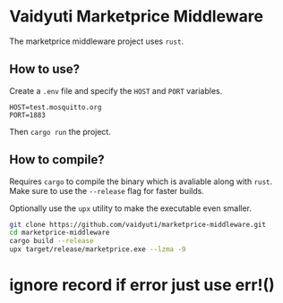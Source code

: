 # Vaidyuti Marketprice Middleware

The marketprice middleware project uses `rust`.

## How to use?

Create a `.env` file and specify the `HOST` and `PORT` variables.

```env
HOST=test.mosquitto.org
PORT=1883
```

Then `cargo run` the project.

## How to compile?

Requires `cargo` to compile the binary which is avaliable along with `rust`. Make sure to use the `--release` flag for faster builds.

Optionally use the `upx` utility to make the executable even smaller.

```bash
git clone https://github.com/vaidyuti/marketprice-middleware.git
cd marketprice-middleware
cargo build --release
upx target/release/marketprice.exe --lzma -9
```

# ignore record if error just use err!()

